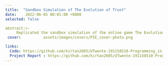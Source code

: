 ```yaml
---
title:  "Sandbox Simulation of The Evolution of Trust"
date:    2022-06-05 00:01:00 +0800
selected: false

abstract:>-
     Replicated the sandbox simulation of the online game The Evolution of Trust using Python and its OOP capabilities, focusing on modeling interactions, strategies, and trust dynamics through object-oriented design to simulate and analyze trust evolution in game theory scenarios.
 cover:          assets/images/covers/PIE_cover-photo.png

links:
  Code: https://github.com/kirtan2605/UTwente-191158510-Programming_in_Engineering/tree/master/Python%20Project/Code
  Project Report : https://github.com/kirtan2605/UTwente-191158510-Programming_in_Engineering/blob/1b1529d2cca4b58b44e3e2d61866dabb7411ab69/Python%20Project/PiE_Python_Project_Report%20-%20s2935848.pdf
---
```

